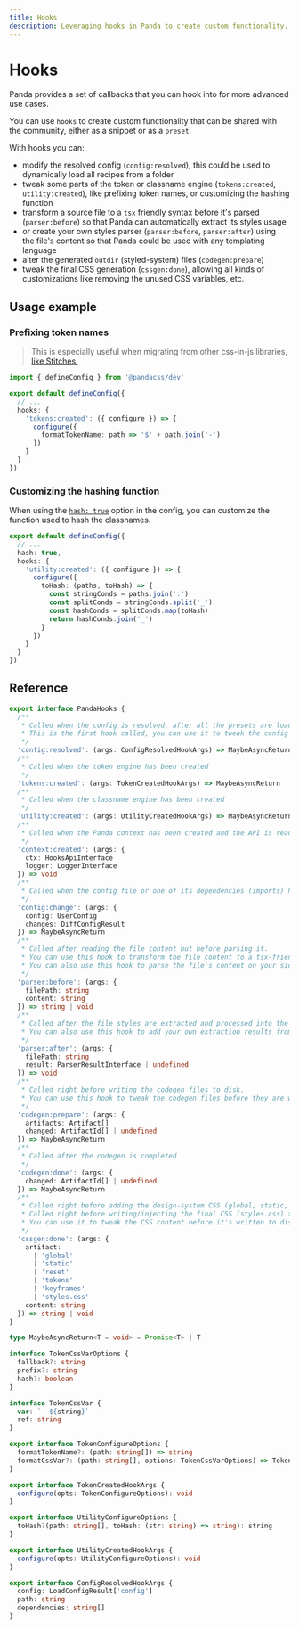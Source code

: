 ```yaml
---
title: Hooks
description: Leveraging hooks in Panda to create custom functionality.
---
```


# Hooks

Panda provides a set of callbacks that you can hook into for more advanced use cases.

You can use `hooks` to create custom functionality that can be shared with the community, either as a snippet or as a `preset`.

With hooks you can:

- modify the resolved config (`config:resolved`), this could be used to dynamically load all recipes from a folder
- tweak some parts of the token or classname engine (`tokens:created`, `utility:created`), like prefixing token names, or customizing the hashing function
- transform a source file to a `tsx` friendly syntax before it's parsed (`parser:before`) so that Panda can automatically extract its styles usage
- or create your own styles parser (`parser:before`, `parser:after`) using the file's content so that Panda could be used with any templating language
- alter the generated `outdir` (styled-system) files (`codegen:prepare`)
- tweak the final CSS generation (`cssgen:done`), allowing all kinds of customizations like removing the unused CSS variables, etc.

## Usage example

### Prefixing token names

> This is especially useful when migrating from other css-in-js libraries, [like Stitches.](/docs/migration/stitches)

```ts
import { defineConfig } from '@pandacss/dev'

export default defineConfig({
  // ...
  hooks: {
    'tokens:created': ({ configure }) => {
      configure({
        formatTokenName: path => '$' + path.join('-')
      })
    }
  }
})
```

### Customizing the hashing function

When using the [`hash: true`](/docs/concepts/writing-styles) option in the config, you can customize the function used to hash the classnames.

```ts
export default defineConfig({
  // ...
  hash: true,
  hooks: {
    'utility:created': ({ configure }) => {
      configure({
        toHash: (paths, toHash) => {
          const stringConds = paths.join(':')
          const splitConds = stringConds.split('_')
          const hashConds = splitConds.map(toHash)
          return hashConds.join('_')
        }
      })
    }
  }
})
```

## Reference

```ts
export interface PandaHooks {
  /**
   * Called when the config is resolved, after all the presets are loaded and merged.
   * This is the first hook called, you can use it to tweak the config before the context is created.
   */
  'config:resolved': (args: ConfigResolvedHookArgs) => MaybeAsyncReturn
  /**
   * Called when the token engine has been created
   */
  'tokens:created': (args: TokenCreatedHookArgs) => MaybeAsyncReturn
  /**
   * Called when the classname engine has been created
   */
  'utility:created': (args: UtilityCreatedHookArgs) => MaybeAsyncReturn
  /**
   * Called when the Panda context has been created and the API is ready to be used.
   */
  'context:created': (args: {
    ctx: HooksApiInterface
    logger: LoggerInterface
  }) => void
  /**
   * Called when the config file or one of its dependencies (imports) has changed.
   */
  'config:change': (args: {
    config: UserConfig
    changes: DiffConfigResult
  }) => MaybeAsyncReturn
  /**
   * Called after reading the file content but before parsing it.
   * You can use this hook to transform the file content to a tsx-friendly syntax so that Panda's parser can parse it.
   * You can also use this hook to parse the file's content on your side using a custom parser, in this case you don't have to return anything.
   */
  'parser:before': (args: {
    filePath: string
    content: string
  }) => string | void
  /**
   * Called after the file styles are extracted and processed into the resulting ParserResult object.
   * You can also use this hook to add your own extraction results from your custom parser to the ParserResult object.
   */
  'parser:after': (args: {
    filePath: string
    result: ParserResultInterface | undefined
  }) => void
  /**
   * Called right before writing the codegen files to disk.
   * You can use this hook to tweak the codegen files before they are written to disk.
   */
  'codegen:prepare': (args: {
    artifacts: Artifact[]
    changed: ArtifactId[] | undefined
  }) => MaybeAsyncReturn
  /**
   * Called after the codegen is completed
   */
  'codegen:done': (args: {
    changed: ArtifactId[] | undefined
  }) => MaybeAsyncReturn
  /**
   * Called right before adding the design-system CSS (global, static, preflight, tokens, keyframes) to the final CSS
   * Called right before writing/injecting the final CSS (styles.css) that contains the design-system CSS and the parser CSS
   * You can use it to tweak the CSS content before it's written to disk or injected through the postcss plugin.
   */
  'cssgen:done': (args: {
    artifact:
      | 'global'
      | 'static'
      | 'reset'
      | 'tokens'
      | 'keyframes'
      | 'styles.css'
    content: string
  }) => string | void
}

type MaybeAsyncReturn<T = void> = Promise<T> | T

interface TokenCssVarOptions {
  fallback?: string
  prefix?: string
  hash?: boolean
}

interface TokenCssVar {
  var: `--${string}`
  ref: string
}

export interface TokenConfigureOptions {
  formatTokenName?: (path: string[]) => string
  formatCssVar?: (path: string[], options: TokenCssVarOptions) => TokenCssVar
}

export interface TokenCreatedHookArgs {
  configure(opts: TokenConfigureOptions): void
}

export interface UtilityConfigureOptions {
  toHash?(path: string[], toHash: (str: string) => string): string
}

export interface UtilityCreatedHookArgs {
  configure(opts: UtilityConfigureOptions): void
}

export interface ConfigResolvedHookArgs {
  config: LoadConfigResult['config']
  path: string
  dependencies: string[]
}
```
